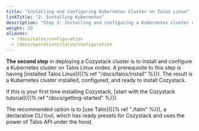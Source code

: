 ```yaml
---
title: "Installing and Configuring Kubernetes Cluster on Talos Linux"
linkTitle: "2. Installing Kubernetes"
description: "Step 2: Installing and configuring a Kubernetes cluster on Talos Linux nodes, ready for Cozystack installation."
weight: 20
aliases:
  - /docs/talos/configuration
  - /docs/operations/talos/configuration
---
```



**The second step** in deploying a Cozystack cluster is to install and configure a Kubernetes cluster on Talos Linux nodes.
A prerequisite to this step is having [installed Talos Linux]({{% ref "/docs/talos/install" %}}).
The result is a Kubernetes cluster installed, configured, and ready to install Cozystack.

If this is your first time installing Cozystack, [start with the Cozystack tutorial]({{% ref "/docs/getting-started" %}}).

The recommended option is to [use Talm]({{% ref "./talm" %}}), a declarative CLI tool, which has ready presets for Cozystack and uses the power of Talos API under the hood.
